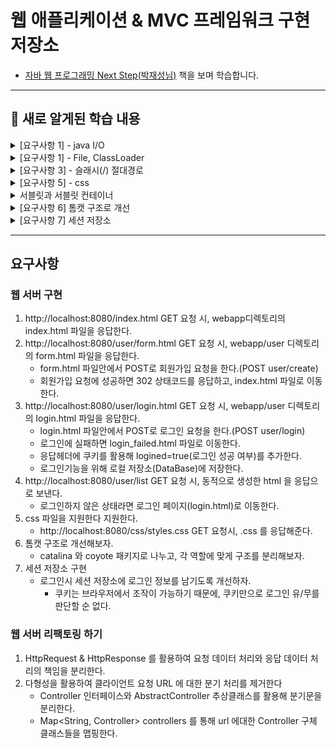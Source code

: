 # 웹 애플리케이션 & MVC 프레임워크 구현 저장소

- [자바 웹 프로그래밍 Next Step(박재성님)](https://product.kyobobook.co.kr/detail/S000001624682) 책을 보며 학습합니다.

---
## 🌱 새로 알게된 학습 내용

<details>
    <summary> [요구사항 1] - java I/O </summary>


- 스트림 : 자바의 입/출력을 담당
  - 입력 : 네트워크, 파일읽기, 키보드
  - 출력 : 네트워크, 파일쓰기, 모니터
- 바이트 스트림 / 문자 스트림 
  - 바이트 스트림
    - InputStream, OutputStream
  - 문자 스트림
    - Reader, Writer
  - write를 할 byte보다는 byte[]를 보내서 한번의 I/O작업으로 많은 데이터를 보내도록 해야 유리하다.
  - 스트림 사용 후에는 메모리에서 자원을 해제하자.(try-with-resources 구문 유용(java 9이상))
    - 왜? 스트림을 장시간 열어놓으면 파일, 포트 등의 리소스에서 누수(leak)이 발생할 수 있다.
      - 파일, 포트를 점유중이면, 다른곳에서 점유해서 사용할 수가 없음.
      - 동시 열 수 있는 파일 수 폭은 포트 수 로 인해 영향을 미칠 수 있음.

- 실습에서 InputStream을 "문자" 형식으로 읽기 위해 Reader로 변환하였다.
  - 어떻게?
  - 보조 스트림 : 다른 스트림과 연결되어 편리한 기능 제공
    - 아래는 InputStreamReader라는 보조스트림을 사용하고 있음.
    - 네트워크소켓 -> InputStream -> InputStreamReader -> Reader -> 프로그램
    ```java
    BufferedReader br = new BufferedReader(new InputStreamReader(in, StandardCharsets.UTF_8));
    ```
  - BufferedReader : 커널영역의 버퍼를 사용하여 입력 성능을 향상시킨다.
    - 버퍼 크기를 지정하지 않으면 기본 크기는 8KB
    - 문자를 행 단위로 읽을 수 있도록 메서드도 제공해줌(장점)
  - 어떻게?
    - 프로그램과 입/출력 소스 사이에 버퍼를 둔다.
    - 프로그램은 입/출력과의 상호작용이 아니라, 메모리상의 버퍼라는 중간자와 작업하여 실행 성능을 높인다.
    - 버퍼에 일정량의 데이터가 쌓이면, 한번에 입력받거나 출력해서 성능을 향상 시킨다.
      - 버퍼에 쓰는 작업이 속도가 빠름.
      - 잦은 I/O보다 많은 데이터로 한번의 I/O가 성능에 유리.
    - 버퍼를사용할 경우에는 마지막에 flush()를 통해 버퍼에 남아있는 내용을 전송해주자.
      - 왜? 스트림은 동기(synchronous)로 동작하므로, 버퍼가 찰때까지 대기하게 되고, 데드락 상태가 될 수 있다.
      - 즉, 마지막 남은 데이터를 버퍼에서 전부 강제로 전송함으로써, 버퍼를 비우고 대기(동기방식) 상태에서 빠져나와야 한다.

</details>

<details>
    <summary> [요구사항 1] - File, ClassLoader </summary>

- Files : 파일과 디렉토리 정보를 가지고 있다.(vs File 보다 조금 더 많은 기능을 제공해줌)
    - 정적 메서드로 구성되어있고, "운영체제 파일 시스템"에게 작업을 수행하도록 "위임".
- ClassLoader : JVM이 메모리에 객체를 로드하기위해 사용하는 클래스로더 객체
  - getResource() 메서드를 보면 부모가 있으면 재귀적으로 최상위 부모의 url을 찾아낸다.
  - 최상위 부모 url을 찾았다면, BootLoader.findResource(name); 로 해당 파일의 url을 찾아낸다.
    - 결국 특정 경로의 파일을 찾아내는 과정은 ClassLoader 에게 위임한다.
  - 찾은 url경로를 통해 File, Files 를 사용해 파일을 찾을 수 있다.

</details>

<details>
    <summary> [요구사항 3] - 슬래시(/) 절대경로</summary>

- "Location: /user/login.html \r\n"
  - 경로의 맨 앞에 슬래시(/)를 붙여주면 절대경로로 동작한다.
- "Location: user/login.html \r\n"
  - 경로의 맨 앞에 슬래시를 붙여주지 않으면 상대경로로 동작한다.
  - ex) localhost:8080/user/login.html 에서 상대경로로 이동하면 localhost:8080/user/user/login.html 이 된다.
- html 의 \<a> 태그의 src 에서도 슬래시(/)가 있어야 절대경로로 동작한다.
  - \<a href="/user/login.html" role="button">로그인 페이지\</a>

</details>

<details>
    <summary> [요구사항 5] - css</summary>

- <link rel="stylesheet" href="/css/styles.css"> 는 현재 html 에 적용할 css 파일을 요청하는 링크이다.
- html 파일을 불러오면 브라우저가 GET / localhost:8080/css/styles.css 로 css 파일도 받아온다.
    - 개발자 도구를 확인하면 index.html 과 styles.css 파일을 받아오기 위해 2번의 네트워크 통신이 이루어졌다.

</details>

<details>
    <summary> 서블릿과 서블릿 컨테이너</summary></summary>

- 서블릿 : 앞에서 구현한 요청/응답에 대한 모든 것을 추상화 시켜놓은 인터페이스
- 서블릿 컨테이너 : 서블릿 객체에 대해 생성, 초기화, 호출, 종료 의 라이프사이클을 관리해준다.
  - 서블릿 컨테이너의 대표적인 예시로 Tomcat 이 있다.

![img.png](img/servlet.png)

</details>

<details>
    <summary> [요구사항 6] 톰캣 구조로 개선</summary>

- 톰캣 안에는 catalina 와 coyote 가 존재한다.
- catalina
  - 톰캣에서 서블릿 컨테이너 역할을 수행한다.
  - 즉, coyote의 커넥터로부터 받은 모든 요청을 받고 응답해주는 역할을 수행한다.
- coyote
  - HTTP 1.1 과 2를 웹서버로 지원하는 톰캣용 커넥터이다.
  - 즉, 클라이언트와 실제 통신 처리를 담당한다.

</details>

<details>
    <summary> [요구사항 7] 세션 저장소 </summary>

- 쿠키 : Set-Cooke 를 통해 상태를 유지할 수 있다.
  - 그러나 브라우저에서 쿠키값을 확인하거나 조작할 수 있으므로, 보안상 취약하다.
  - 즉, 쿠키로 중요한 개인정보를 전달하는 행위는 위험할 수 있다.
- 세션 : 쿠키의 단점을 보안하기위해 상태값을 브라우저가 아닌 "서버" 에 저장한다.
  - 클라이언트마다 "고유한 아이디"를 발급하고 Set-Cookie 헤더를 통해 전달한다.
  - 세션은 상태를 저장만 하고, 클라이언트에게 전달할 때에는 결국 쿠키를 이용한다.

</details>

---
## 요구사항

### 웹 서버 구현
1. http://localhost:8080/index.html GET 요청 시, webapp디렉토리의 index.html 파일을 응답한다.
2. http://localhost:8080/user/form.html GET 요청 시, webapp/user 디렉토리의 form.html 파일을 응답한다.
   - form.html 파일안에서 POST로 회원가입 요청을 한다.(POST user/create)
   - 회원가입 요청에 성공하면 302 상태코드를 응답하고, index.html 파일로 이동한다.
3. http://localhost:8080/user/login.html GET 요청 시, webapp/user 디렉토리의 login.html 파일을 응답한다.
   - login.html 파일안에서 POST로 로그인 요청을 한다.(POST user/login)
   - 로그인에 실패하면 login_failed.html 파일로 이동한다.
   - 응답헤더에 쿠키를 활용해 logined=true(로그인 성공 여부)를 추가한다.
   - 로그인기능을 위해 로컬 저장소(DataBase)에 저장한다.
4. http://localhost:8080/user/list GET 요청 시, 동적으로 생성한 html 을 응답으로 보낸다.
   - 로그인하지 않은 상태라면 로그인 페이지(login.html)로 이동한다.
5. css 파일을 지원한다 지원한다.
    - http://localhost:8080/css/styles.css GET 요청시, .css 를 응답해준다.
6. 톰캣 구조로 개선해보자.
   - catalina 와 coyote 패키지로 나누고, 각 역할에 맞게 구조를 분리해보자.
7. 세션 저장소 구현
   - 로그인시 세션 저장소에 로그인 정보를 남기도록 개선하자.
     - 쿠키는 브라우저에서 조작이 가능하기 때문에, 쿠키만으로 로그인 유/무를 판단할 순 없다.

### 웹 서버 리팩토링 하기
1. HttpRequest & HttpResponse 를 활용하여 요청 데이터 처리와 응답 데이터 처리의 책임을 분리한다.
2. 다형성을 활용하여 클라이언트 요청 URL 에 대한 분기 처리를 제거한다
   - Controller 인터페이스와 AbstractController 추상클래스를 활용해 분기문을 분리한다.
   - Map<String, Controller> controllers 를 통해 url 에대한 Controller 구체 클래스들을 맵핑한다.